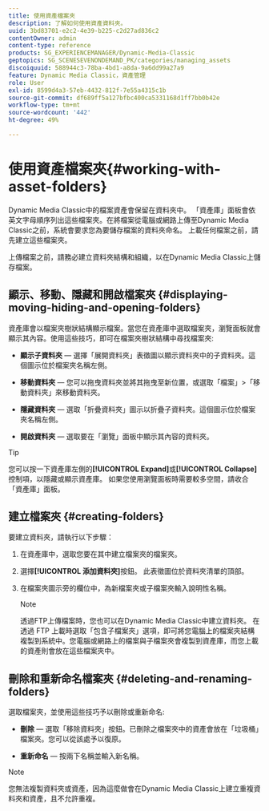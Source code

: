 ```yaml
---
title: 使用資產檔案夾
description: 了解如何使用資產資料夾。
uuid: 3bd83701-e2c2-4e39-b225-c2d27ad836c2
contentOwner: admin
content-type: reference
products: SG_EXPERIENCEMANAGER/Dynamic-Media-Classic
geptopics: SG_SCENESEVENONDEMAND_PK/categories/managing_assets
discoiquuid: 588944c3-78ba-4bd1-a8da-9a6dd99a27a9
feature: Dynamic Media Classic，資產管理
role: User
exl-id: 8599d4a3-57eb-4432-812f-7e55a4315c1b
source-git-commit: df689ff5a127bfbc400ca5331168d1ff7bb0b42e
workflow-type: tm+mt
source-wordcount: '442'
ht-degree: 49%

---
```


# 使用資產檔案夾{#working-with-asset-folders}

Dynamic Media Classic中的檔案資產會保留在資料夾中。 「資產庫」面板會依英文字母順序列出這些檔案夾。在將檔案從電腦或網路上傳至Dynamic Media Classic之前，系統會要求您為要儲存檔案的資料夾命名。 上載任何檔案之前，請先建立這些檔案夾。

上傳檔案之前，請務必建立資料夾結構和組織，以在Dynamic Media Classic上儲存檔案。

## 顯示、移動、隱藏和開啟檔案夾 {#displaying-moving-hiding-and-opening-folders}

資產庫會以檔案夾樹狀結構顯示檔案。當您在資產庫中選取檔案夾，瀏覽面板就會顯示其內容。使用這些技巧，即可在檔案夾樹狀結構中尋找檔案夾:

* **顯示子資料夾**  — 選擇「展開資料夾」表徵圖以顯示資料夾中的子資料夾。這個圖示位於檔案夾名稱左側。

* **移動資料夾**  — 您可以拖曳資料夾並將其拖曳至新位置，或選取「檔案」>「移動資料夾」來移動資料夾。

* **隱藏資料夾**  — 選取「折疊資料夾」圖示以折疊子資料夾。這個圖示位於檔案夾名稱左側。

* **開啟資料夾**  — 選取要在「瀏覽」面板中顯示其內容的資料夾。

>[!TIP]
>
>您可以按一下資產庫左側的&#x200B;**[!UICONTROL Expand]**&#x200B;或&#x200B;**[!UICONTROL Collapse]**&#x200B;控制項，以隱藏或顯示資產庫。 如果您使用瀏覽面板時需要較多空間，請收合「資產庫」面板。

## 建立檔案夾 {#creating-folders}

要建立資料夾，請執行以下步驟：

1. 在資產庫中，選取您要在其中建立檔案夾的檔案夾。
1. 選擇&#x200B;**[!UICONTROL 添加資料夾]**&#x200B;按鈕。 此表徵圖位於資料夾清單的頂部。
1. 在檔案夾圖示旁的欄位中，為新檔案夾或子檔案夾輸入說明性名稱。

   >[!NOTE]
   >
   >透過FTP上傳檔案時，您也可以在Dynamic Media Classic中建立資料夾。 在透過 FTP 上載時選取「包含子檔案夾」選項，即可將您電腦上的檔案夾結構複製到系統中。您電腦或網路上的檔案與子檔案夾會複製到資產庫，而您上載的資產則會放在這些檔案夾中。

## 刪除和重新命名檔案夾 {#deleting-and-renaming-folders}

選取檔案夾，並使用這些技巧予以刪除或重新命名:

* **刪除**  — 選取「移除資料夾」按鈕。已刪除之檔案夾中的資產會放在「垃圾桶」檔案夾。您可以從該處予以復原。

* **重新命名**  — 按兩下名稱並輸入新名稱。

>[!NOTE]
>
>您無法複製資料夾或資產，因為這麼做會在Dynamic Media Classic上建立重複資料夾和資產，且不允許重複。
